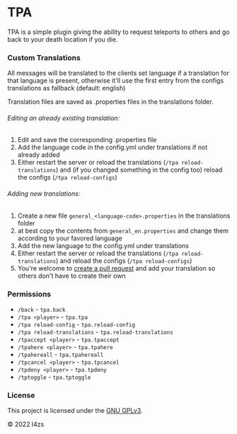# TPA
TPA is a simple plugin giving the ability to request teleports to others and go back to your death location if you die.

### Custom Translations
All messages will be translated to the clients set language if a translation for that language is present, otherwise it'll use the first entry from the configs translations as fallback (default: english)

Translation files are saved as .properties files in the translations folder.

###### Editing an already existing translation:
1. Edit and save the corresponding .properties file
2. Add the language code in the config.yml under translations if not already added
3. Either restart the server or reload the translations (`/tpa reload-translations`) and (if you changed something in the config too) reload the configs (`/tpa reload-configs`)

###### Adding new translations:
1. Create a new file `general_<language-code>.properties` in the translations folder
2. at best copy the contents from `general_en.properties` and change them according to your favored language
3. Add the new language to the config.yml under translations
4. Either restart the server or reload the translations (`/tpa reload-translations`) and reload the configs (`/tpa reload-configs`)
5. You're welcome to [create a pull request](../../pulls) and add your translation so others don't have to create their own

### Permissions
- `/back` - `tpa.back`
- `/tpa <player>` - `tpa.tpa`
- `/tpa reload-config` - `tpa.reload-config`
- `/tpa reload-translations` - `tpa.reload-translations`
- `/tpaccept <player>` - `tpa.tpaccept`
- `/tpahere <player>` - `tpa.tpahere`
- `/tpahereall` - `tpa.tpahereall`
- `/tpcancel <player>` - `tpa.tpcancel`
- `/tpdeny <player>` - `tpa.tpdeny`
- `/tptoggle` - `tpa.tptoggle`

### License
This project is licensed under the [GNU GPLv3](LICENSE).

&copy; 2022 l4zs
